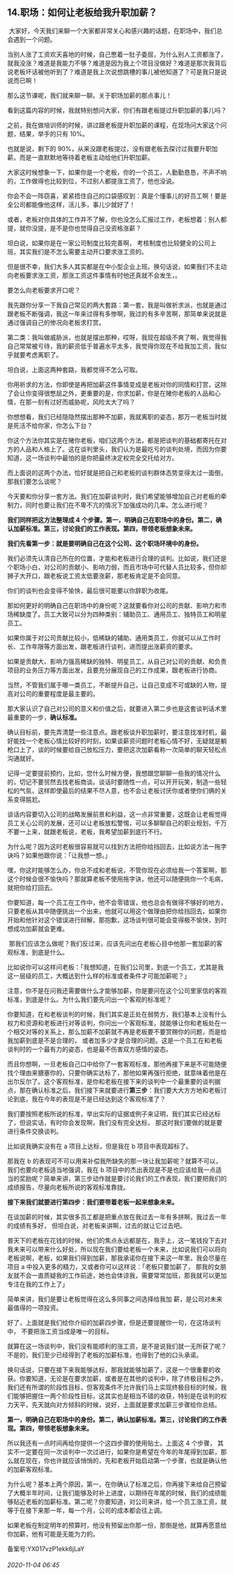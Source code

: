 ## 14.职场：如何让老板给我升职加薪？
 大家好，今天我们来聊一个大家都非常关心和感兴趣的话题，在职场中，我们总会遇到一个问题。


当别人涨了工资欢天喜地的时候，自己憋着一肚子委屈，为什么别人工资都涨了，就我没涨？难道是我能力不够？难道是因为我上个项目没做好？难道是那次我背后说老板坏话被他听到了？难道是我上次说想跳槽的事儿被他知道了？可是我只是说说而已啊！


那么这节课呢，我们就来聊一聊。关于职场加薪的那点事儿！


看到这篇内容的时候，我就特别想问大家，你们有跟老板提过升职加薪的事儿吗？


之前，我在做培训师的时候，讲过跟老板提升职加薪的课程，在现场问大家这个问题，结果，举手的只有 10%。


也就是说，剩下的 90%，从来没跟老板提过，没有跟老板去探讨过我要升职加薪。而是一直默默地等待着老板主动给他们升职加薪。


大家这时候想象一下，如果你是一个老板，你的一个员工，人勤勤恳恳，不声不响的，工作做得也比较到位，不过别人都提涨工资了，他也没说。


你会不会一阵窃喜，紧紧捂住自己的口袋感叹到：真是个懂事儿的好员工啊！要是全公司都能像他这样，活儿多，事儿少就好了！


或者，老板对你具体的工作并不了解，你也没怎么汇报过工作，老板想着：别人都提，就你没提，是不是你也觉得自己没资格涨薪？


坦白说，如果你是在一家公司制度比较完善啊， 考核制度也比较健全的公司上班，其实我们是不怎么需要主动开口要求涨工资的。


但是很不幸，我们大多人其实都是在中小型企业上班。换句话说，如果我们不主动向老板要求涨工资，那涨工资这件事情有时他还真就不会发生，。


要怎么向老板要求开口呢？


我先跟你分享一下我自己常见的两大套路：第一套，我是叫做祈求派，也就是通过跟老板不断强调，我这一年来过得有多惨啊，我过的有多辛苦啊，那简单来说就是通过强调自己的惨况向老板求打赏。


第二类：我叫做威胁派，也就是摆出那种，哎呀，我现在超级不爽了啊，我觉得我自己常常被亏待，我的薪资低于普遍水平太多，我觉得你现在不给我加工资，我似乎就要考虑离职了。


坦白说，上面这两种套路，我都觉得不怎么可取。


你用祈求的方法，你即使是再把加薪这件事情变成是老板对你的同情和打赏，这除了会让你变得很憋屈之外，更重要的是，你求加薪，你是在赌你老板的人品和心情，在那一刻有过好而威胁呢，风险太大了吗？


你想想看，我们已经隐隐然摆出那种不加薪，我就离职的姿态，那万一老板当时就是死活不给你家，你怎么下台？


你这个方法你其实是在赌你老板，咱们这两个方法，都是把谈判的基础都寄托在对方的人品和人格上了。这在谈判里头，我们认为是最吃亏的谈判处境，而因为你要知道，这一场谈判中最怕的是你把最终决定权完全交托给对方。


而上面说的这两个办法，恰好就是把自己和老板的谈判群体态势变得太过一面倒，那我们要怎么谈呢？


今天要和你分享一套方法。我们在加薪谈判时，我们希望能够增加自己对老板的牵制力，同时也要让我们在不卑不亢的情况下加强成功的几率。怎么进行呢？


**我们同样把这方法整理成 4** **个步骤。第一，明确自己在职场中的身份。第二，确认加薪标准。第三，讨论我们的工作表现。第四，带领老板想象未来。**


**我们先看第一步：就是要明确自己在这个公司、这个职场环境中的身份。**


我们必须先认清自己所在的位置，才能和老板进行合理的谈判。比如说，我们还是个职场小白，对公司的贡献小、影响力弱，而且市场中可代替人员比较多，但你却狮子大开口，跟老板说工资太低要涨薪，那老板肯定是不会同意。


你们的谈判也会变得不愉快，最后很可能要以你辞职为收尾。


那如何更好的明确自己在职场中的身份呢？这就要看你对公司的贡献、影响力和市场稀缺度了。员工大致可以分为四种类别：辅助员工、通用员工、独特员工和明星员工。


如果你属于对公司贡献比较小，低稀缺的辅助、通用类员工，你就可以从工作时长、工作年限等方面出发，跟老板进行谈判，进而提出涨薪资的要求。


如果是贡献大、影响力强高稀缺的独特、明星员工，从自己对公司的贡献、和负责项目的业务压力等方面出发，且要充分展现自己的工作成果，跟老板进行协商。


当然，不管我们属于哪一类员工，不断提升自己，让自己变成不可或缺的人物，提高对公司的重要程度是最主要的。


那大家认识了自己对公司的意义和价值之后，就要进入第二步也是这套谈判话术里最重要的一步，**确认标准。**


确认目标前，要先弄清楚一些注意点。跟老板谈升职加薪时，要注意找准时机，最好能找一个老板心情比较好的时刻，如果谈薪资问题时老板心情不好，无疑就是躺枪口上了，谈的时候要给自己放松压力，要把这次加薪看称一次简单的聊天轻松点沟通就好。


记得一定要提前预约，比如，您什么时候方便，我想跟您聊聊一些我的情况什么的，切记不要贸然去找老板商谈。谈话时要随性一点，可以开开玩笑，制造一些轻松的气氛，这样即使最后的结果不尽人意，也不会让老板讨厌你或者使你们俩的关系变得尴尬。


谈话内容要切入公司的战略发展前景和利益，这一点非常重要，这既会让老板觉得员工关心公司的发展，还可以让老板放松警惕，可以多聊聊自己的职业规划，千万不要一上来，就跟老板说，老板，我希望加薪到底行不行。


为什么呢？因为这时老板很容易就可以找到方法把你给挡回去，比如说方法一拖字诀吗？如果他跟你说：「让我想一想。」


嘿，你这时能够怎么办，你总不成和老板说，不管你现在必须给我一个答案啊，那这个时候会很不愉快吗？那就算老板不使用拖字诀，他还可以随便挑你一个毛病，就把你给打回去。


你要知道，每一个员工在工作中，他不会零错误，他也总会有做得不够好的地方，只要老板从其中随便挑出一个出来，他就可以用这个做理由把你给挡回去，如果你开始和他针对这个错误进行辩解，那抱歉，这场谈判很可能会变得极不愉快，到时想成功加薪就会更难。


 那我们应该怎么做呢？我们反过来，应该先问出在老板心目中他那一套加薪的客观标准，到底是什么。


比如说你可以这样问老板：「我想知道，在我们公司里，到底一个员工，尤其是我这一层级的员工，大概达到什么样的标准或者条件才可能加薪呢？」


注意，你不是在问我还需要做什么才能够加薪，你是要问在这个公司里家信的客观标准，到底是什么。为什么我们要先问出一个客观的标准呢？


你要知道，在和老板谈判的时候，我们其实是正处在弱势方，我们基本上没有什么权力和资源和老板进行对等谈判，你问出一个客观标准，就能够让你和老板处在一个相交对等的关系上，那么加薪不加薪就不再是老板要不要赏赐你的问题，而是给我加薪到底是不是合理的， 或者加多少才是合理的问题。这是一个员工在和老板谈判时的一个最有力的姿态，也是最不伤害双方感情的姿态。


而且你想啊，一旦老板自己口中给你了一套客观标准，那他再接下来是不可能随便找个理由来搪塞你的，只要你确实达标了，那他如果再强行拒绝，就意味着他是在出尔反尔了。这个客观标准，是你和老板在接下来的谈判中一个最重要的谈判据点，那在确认标准之后，我们接下来就要进行**第三步**：我们要大大方方地和老板讨论到底，我在今年的表现是不是已经达到这个客观标准了？


我们要按照老板所说的标准，举出实际的证据或例子来证明，我们其实已经达标了，但说实话，有时你会发现啊，我们没有完全达标， 那这时我们要做的就是要进行条件交换谈判。


比如说我确实没有在 a 项目上达标，但是我在 b 项目中表现超标了。


那我在 b 的表现可不可以用来补偿我所缺失的那一块让我加薪呢？就算不可以，我们也要向老板适当地强调，我在 b 项目中的杰出表现是不是也应该给我一点适当的奖励呢？简单来讲，第三步动作就是要讨论我们的工作表现，我们要把我们的成绩报告，尽量向老板所说的客观标准靠拢。


**接下来我们就要进行第四步：我们要带着老板一起来想象未来。**


在谈加薪的时候，其实很多员工都是把重点放在我过去一年有多拼啊，我过去一年的成绩有多好， 但坦白说，对老板来讲啊，过去的就让它过去吧。


普天下的老板在花钱的时候，他们的焦点永远都是在，我手上，这一笔钱投下去对我未来可以带来什么好处，所以现在我们要给老板一个未来，比如说我们可以将向老板说啊，老板，如果我们得到加薪，那我承诺你在接下来这一年里，我会尽量在项目 a 中投入更多的精力，又或者你可以这样说：「老板只要加薪了， 那我的女朋友就不会一直质疑我的工作前途，她也会体谅我，需要常常加班，那我就可以更加专注在我的工作上了」


简单来讲，我们是要让老板觉得在这么多同事之间选择给我加 薪，是公司对未来最值得的一项投资。


好了，上面就是我们给你介绍的加薪四步骤，但是还要提醒你一句，在这场谈判中， 不要把涨工资当成是唯一的目标。


就算在这一场谈判中，我们没有能顺利的涨工资，是不是说我们就一无所获了呢？不是的，我们至少已经得到了老板的加薪标准，也得到了他的口头承诺。


换句话说，只要在接下来我能够达标，那我就能够加薪了，这是一个很重要的收获。你要知道，无论是在要求加薪，或者是在其他的谈判中，除了终极目标之外，我们还有所谓的阶段性目标，但客观条件不允许我们马上实现终极目标的时候，我们能够把握住一两个阶段性目标，这其实也是相当不错的收获，特别是在谈判的权力天平，先天就向对方倾斜的时候，说好，上面就是要求加薪三步骤给你总结。


**第一，明确自己在职场中的身份。第二，确认加薪标准。第三，讨论我们的工作表现。第四，带领老板想象未来。**


所以我还有一点时间再给你提供一个这四步骤的使用贴士。上面这 4 个步骤， 其实不一定要在同一次谈判中一次过进行，如果你是希望在今年的年尾得到加薪，那么就在现在，你也许就应该悄悄的，先和老板开始启动第一个步骤，也就是确认他的加薪客观标准。


为什么呢？基本上两个原因，第一，在你确认了标准之后，你再接下来给自己预留了大概半年时间，让我们能够及时补上进度，以期待在年尾的时候，我们的成绩能够贴近老板的加薪标准。第二呢？你要知道，对公司来讲，给一个员工涨工资，就等于在接下来那一年，每一个月，公司的成本都会往上调。


如果老板在制定明年的预算时，他没有预留出你那一份，那倒是他，就算再愿意给你加薪，他有可能是无能为力的。 


备案号:YX017vzP1ekk6jLaY


###### 2020-11-04 06:45
